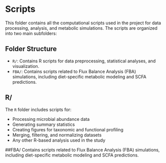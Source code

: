 # Scripts

This folder contains all the computational scripts used in the project for data processing, analysis, and metabolic simulations. The scripts are organized into two main subfolders:

## Folder Structure
- `R/`: Contains R scripts for data preprocessing, statistical analyses, and visualization.
- `FBA/`: Contains scripts related to Flux Balance Analysis (FBA) simulations, including diet-specific metabolic modeling and SCFA predictions.

## R/
The `R` folder includes scripts for:
- Processing microbial abundance data
- Generating summary statistics
- Creating figures for taxonomic and functional profiling
- Merging, filtering, and normalizing datasets
- Any other R-based analysis used in the study

##FBA/ 
Contains scripts related to Flux Balance Analysis (FBA) simulations, including diet-specific metabolic modeling and SCFA predictions.